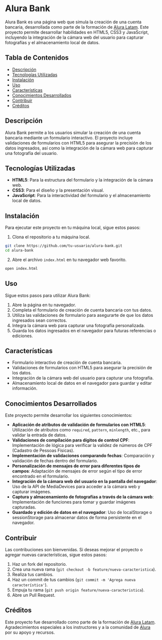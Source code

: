 # Alura Bank

Alura Bank es una página web que simula la creación de una cuenta bancaria, desarrollada como parte de la formación de [Alura Latam](http://www.aluracursos.com/). Este proyecto permite desarrollar habilidades en HTML5, CSS3 y JavaScript, incluyendo la integración de la cámara web del usuario para capturar fotografías y el almacenamiento local de datos.

## Tabla de Contenidos

- [Descripción](#descripción)
- [Tecnologías Utilizadas](#tecnologías-utilizadas)
- [Instalación](#instalación)
- [Uso](#uso)
- [Características](#características)
- [Conocimientos Desarrollados](#conocimientos-desarrollados)
- [Contribuir](#contribuir)
- [Créditos](#créditos)

## Descripción

Alura Bank permite a los usuarios simular la creación de una cuenta bancaria mediante un formulario interactivo. El proyecto incluye validaciones de formularios con HTML5 para asegurar la precisión de los datos ingresados, así como la integración de la cámara web para capturar una fotografía del usuario.

## Tecnologías Utilizadas

- **HTML5**: Para la estructura del formulario y la integración de la cámara web.
- **CSS3**: Para el diseño y la presentación visual.
- **JavaScript**: Para la interactividad del formulario y el almacenamiento local de datos.

## Instalación

Para ejecutar este proyecto en tu máquina local, sigue estos pasos:

1. Clona el repositorio a tu máquina local.

```bash
git clone https://github.com/tu-usuario/alura-bank.git
cd alura-bank
```

2. Abre el archivo `index.html` en tu navegador web favorito.

```bash
open index.html
```

## Uso

Sigue estos pasos para utilizar Alura Bank:

1. Abre la página en tu navegador.
2. Completa el formulario de creación de cuenta bancaria con tus datos.
3. Utiliza las validaciones de formulario para asegurarte de que los datos ingresados sean correctos.
4. Integra la cámara web para capturar una fotografía personalizada.
5. Guarda los datos ingresados en el navegador para futuras referencias o ediciones.

## Características

- Formulario interactivo de creación de cuenta bancaria.
- Validaciones de formularios con HTML5 para asegurar la precisión de los datos.
- Integración de la cámara web del usuario para capturar una fotografía.
- Almacenamiento local de datos en el navegador para guardar y editar información.

## Conocimientos Desarrollados

Este proyecto permite desarrollar los siguientes conocimientos:

- **Aplicación de atributos de validación de formularios con HTML5**: Utilización de atributos como `required`, `pattern`, `minlength`, etc., para validar la entrada de datos.
- **Validaciones de compilación para dígitos de control CPF**: Implementación de lógica para verificar la validez de números de CPF (Cadastro de Pessoas Físicas).
- **Implementación de validaciones comparando fechas**: Comparación y validación de fechas dentro del formulario.
- **Personalización de mensajes de error para diferentes tipos de campos**: Adaptación de mensajes de error según el tipo de error encontrado en el formulario.
- **Integración de la cámara web del usuario en la pantalla del navegador**: Uso de la API de MediaDevices para acceder a la cámara web y capturar imágenes.
- **Captura y almacenamiento de fotografías a través de la cámara web**: Implementación de funciones para tomar y guardar imágenes capturadas.
- **Guardado y edición de datos en el navegador**: Uso de localStorage o sessionStorage para almacenar datos de forma persistente en el navegador.

## Contribuir

Las contribuciones son bienvenidas. Si deseas mejorar el proyecto o agregar nuevas características, sigue estos pasos:

1. Haz un fork del repositorio.
2. Crea una nueva rama (`git checkout -b feature/nueva-caracteristica`).
3. Realiza tus cambios.
4. Haz un commit de tus cambios (`git commit -m 'Agrega nueva característica'`).
5. Empuja tu rama (`git push origin feature/nueva-caracteristica`).
6. Abre un Pull Request.

## Créditos

Este proyecto fue desarrollado como parte de la formación de [Alura Latam](http://www.aluracursos.com/). Agradecimientos especiales a los instructores y a la comunidad de [Alura
](http://www.aluracursos.com/) por su apoyo y recursos.